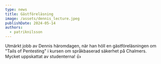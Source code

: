 ```yaml
---
type: news
title: Gästföreläsning
image: /assets/dennis_lecture.jpeg
publishDate: 2024-05-14
authors:
  - patriknilsson
---
```

Utmärkt jobb av Dennis häromdagen, när han höll en gästföreläsningen om "Tails of Pentesting" i kursen om språkbaserad säkerhet på Chalmers. Mycket uppskattat av studenterna! 👍